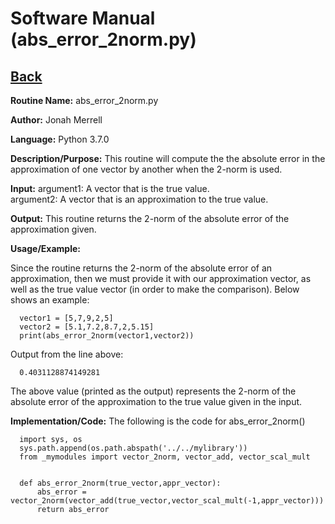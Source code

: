 # Software Manual (abs_error_2norm.py)

## [Back](../softwaremanual)

**Routine Name:**           abs_error_2norm.py

**Author:** Jonah Merrell

**Language:** Python 3.7.0

**Description/Purpose:** This routine will compute the the absolute error in the approximation of one vector by another when the 2-norm is used.

**Input:** argument1: A vector that is the true value. <br>
		   argument2: A vector that is an approximation to the true value.

**Output:** This routine returns the 2-norm of the absolute error of the approximation given.

**Usage/Example:**

Since the routine returns the 2-norm of the absolute error of an approximation, then we must provide it with our approximation vector, as well
 as the true value vector (in order to make the comparison). Below shows an example:

      vector1 = [5,7,9,2,5]
      vector2 = [5.1,7.2,8.7,2,5.15]
      print(abs_error_2norm(vector1,vector2))

Output from the line above:

      0.4031128874149281

The above value (printed as the output) represents the 2-norm of the absolute error of the approximation to the true value given in the input.

**Implementation/Code:** The following is the code for abs_error_2norm()


      import sys, os
      sys.path.append(os.path.abspath('../../mylibrary'))
      from _mymodules import vector_2norm, vector_add, vector_scal_mult
      
      
      def abs_error_2norm(true_vector,appr_vector):
          abs_error = vector_2norm(vector_add(true_vector,vector_scal_mult(-1,appr_vector)))
          return abs_error
